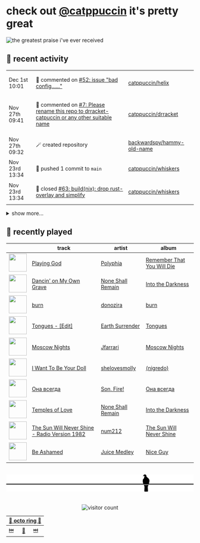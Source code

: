 # check out [@catppuccin](https://github.com/catppuccin) it's pretty great

![the greatest praise i've ever received](https://github.com/user-attachments/assets/ad888e4f-7a22-4eac-85a7-744eacd8eb46)

## 📅 recent activity

<!-- SCRIPT:REPLACE:GITHUB -->
<table>
<tbody>
<tr>
<td><span title='2024-12-01T10:01:06+00:00'>Dec 1st 10:01</span></td>
<td>

💬 commented on [#52: issue "bad config......"](https://github.com/catppuccin/helix/issues/52)

</td>
<td>

[catppuccin/helix](https://github.com/catppuccin/helix)

</td>
</tr>
<tr>
<td><span title='2024-11-27T09:41:52+00:00'>Nov 27th 09:41</span></td>
<td>

💬 commented on [#7: Please rename this repo to drracket-catpuccin or any other suitable name](https://github.com/catppuccin/drracket/issues/7)

</td>
<td>

[catppuccin/drracket](https://github.com/catppuccin/drracket)

</td>
</tr>
<tr>
<td><span title='2024-11-27T09:32:49+00:00'>Nov 27th 09:32</span></td>
<td>

🪄 created repository

</td>
<td>

[backwardspy/hammy-old-name](https://github.com/backwardspy/hammy-old-name)

</td>
</tr>
<tr>
<td><span title='2024-11-23T13:34:57+00:00'>Nov 23rd 13:34</span></td>
<td>

🚢 pushed 1 commit to `main`

</td>
<td>

[catppuccin/whiskers](https://github.com/catppuccin/whiskers)

</td>
</tr>
<tr>
<td><span title='2024-11-23T13:34:56+00:00'>Nov 23rd 13:34</span></td>
<td>

🎉 closed [#63: build(nix): drop rust-overlay and simplify](https://github.com/catppuccin/whiskers/pull/63)

</td>
<td>

[catppuccin/whiskers](https://github.com/catppuccin/whiskers)

</td>
</tr>
</tbody>
</table>

<details>
<summary>show more...</summary>
<table>
<tbody>
<tr>
<td><span title='2024-11-23T13:33:41+00:00'>Nov 23rd 13:33</span></td>
<td>

💬 commented on [#63: build(nix): drop rust-overlay and simplify](https://github.com/catppuccin/whiskers/pull/63)

</td>
<td>

[catppuccin/whiskers](https://github.com/catppuccin/whiskers)

</td>
</tr>
<tr>
<td><span title='2024-11-20T19:56:26+00:00'>Nov 20th 19:56</span></td>
<td>

💬 commented on [#38: feat: add ANSI colours](https://github.com/catppuccin/rust/pull/38)

</td>
<td>

[catppuccin/rust](https://github.com/catppuccin/rust)

</td>
</tr>
<tr>
<td><span title='2024-11-20T19:56:10+00:00'>Nov 20th 19:56</span></td>
<td>

🚢 pushed 1 commit to `main`

</td>
<td>

[catppuccin/rust](https://github.com/catppuccin/rust)

</td>
</tr>
<tr>
<td><span title='2024-11-20T19:56:10+00:00'>Nov 20th 19:56</span></td>
<td>

✅ closed [#39: Update to `catppuccin/palette` v1.7.1](https://github.com/catppuccin/rust/issues/39)

</td>
<td>

[catppuccin/rust](https://github.com/catppuccin/rust)

</td>
</tr>
<tr>
<td><span title='2024-11-20T19:56:09+00:00'>Nov 20th 19:56</span></td>
<td>

🎉 closed [#38: feat: add ANSI colours](https://github.com/catppuccin/rust/pull/38)

</td>
<td>

[catppuccin/rust](https://github.com/catppuccin/rust)

</td>
</tr>
<tr>
<td><span title='2024-11-20T19:54:10+00:00'>Nov 20th 19:54</span></td>
<td>

🚢 pushed 1 commit to `new-palettes`

</td>
<td>

[catppuccin/rust](https://github.com/catppuccin/rust)

</td>
</tr>
<tr>
<td><span title='2024-11-20T19:31:03+00:00'>Nov 20th 19:31</span></td>
<td>

📢 opened [#40: better grouping in generated code](https://github.com/catppuccin/rust/issues/40)

</td>
<td>

[catppuccin/rust](https://github.com/catppuccin/rust)

</td>
</tr>
<tr>
<td><span title='2024-11-17T14:09:05+00:00'>Nov 17th 14:09</span></td>
<td>

🔍 reviewed [#37: feat!: banish `catppuccin/userstyles` to the shadow realm](https://github.com/catppuccin/rockdove/pull/37)

</td>
<td>

[catppuccin/rockdove](https://github.com/catppuccin/rockdove)

</td>
</tr>
<tr>
<td><span title='2024-11-15T19:05:15+00:00'>Nov 15th 19:05</span></td>
<td>

💬 commented on [#50: fix: use blue instead of teal for variable.other.member](https://github.com/catppuccin/helix/pull/50)

</td>
<td>

[catppuccin/helix](https://github.com/catppuccin/helix)

</td>
</tr>
<tr>
<td><span title='2024-11-15T11:31:17+00:00'>Nov 15th 11:31</span></td>
<td>

✅ closed [#457: Bad UI in the code view popup](https://github.com/catppuccin/vscode/issues/457)

</td>
<td>

[catppuccin/vscode](https://github.com/catppuccin/vscode)

</td>
</tr>
<tr>
<td><span title='2024-11-12T11:02:57+00:00'>Nov 12th 11:02</span></td>
<td>

💬 commented on [#50: fix: use blue instead of teal for variable.other.member](https://github.com/catppuccin/helix/pull/50)

</td>
<td>

[catppuccin/helix](https://github.com/catppuccin/helix)

</td>
</tr>
<tr>
<td><span title='2024-11-12T11:02:55+00:00'>Nov 12th 11:02</span></td>
<td>

🚢 pushed 1 commit to `main`

</td>
<td>

[catppuccin/helix](https://github.com/catppuccin/helix)

</td>
</tr>
<tr>
<td><span title='2024-11-12T11:02:54+00:00'>Nov 12th 11:02</span></td>
<td>

🎉 closed [#50: fix: use blue instead of teal for variable.other.member](https://github.com/catppuccin/helix/pull/50)

</td>
<td>

[catppuccin/helix](https://github.com/catppuccin/helix)

</td>
</tr>
<tr>
<td><span title='2024-11-10T18:01:05+00:00'>Nov 10th 18:01</span></td>
<td>

💬 commented on [#443: VSCodium workspace accent color doesn't take effect automatically](https://github.com/catppuccin/vscode/issues/443)

</td>
<td>

[catppuccin/vscode](https://github.com/catppuccin/vscode)

</td>
</tr>
<tr>
<td><span title='2024-11-10T17:54:32+00:00'>Nov 10th 17:54</span></td>
<td>

💬 commented on [#452: Catppuccin extension settings don't respect Profile settings](https://github.com/catppuccin/vscode/issues/452)

</td>
<td>

[catppuccin/vscode](https://github.com/catppuccin/vscode)

</td>
</tr>
<tr>
<td><span title='2024-11-10T17:02:59+00:00'>Nov 10th 17:02</span></td>
<td>

🔍 reviewed [#116: feat(ansi): add `bright` boolean for easy "is bright" checks](https://github.com/catppuccin/palette/pull/116)

</td>
<td>

[catppuccin/palette](https://github.com/catppuccin/palette)

</td>
</tr>
<tr>
<td><span title='2024-11-10T11:32:07+00:00'>Nov 10th 11:32</span></td>
<td>

💬 commented on [#452: Catppuccin extension settings don't respect Profile settings](https://github.com/catppuccin/vscode/issues/452)

</td>
<td>

[catppuccin/vscode](https://github.com/catppuccin/vscode)

</td>
</tr>
<tr>
<td><span title='2024-11-10T11:22:05+00:00'>Nov 10th 11:22</span></td>
<td>

💬 commented on [#451: Weird color change since visual studio code v1.95 and nvidia driver 565](https://github.com/catppuccin/vscode/issues/451)

</td>
<td>

[catppuccin/vscode](https://github.com/catppuccin/vscode)

</td>
</tr>
<tr>
<td><span title='2024-11-10T11:07:46+00:00'>Nov 10th 11:07</span></td>
<td>

💬 commented on [#411: Support custom accent colour from the user & the full palette](https://github.com/catppuccin/vscode/issues/411)

</td>
<td>

[catppuccin/vscode](https://github.com/catppuccin/vscode)

</td>
</tr>
</tbody>
</table>
</details>
<!-- SCRIPT:REPLACE:GITHUB -->

## 🎵 recently played

<!-- SCRIPT:REPLACE:SPOTIFY -->
| | track | artist | album |
| - | - | - | - |
| <img src="https://i.scdn.co/image/ab67616d00004851a2d8391f5021568d253a4eef" width="48" height="48"> | [Playing God](https://open.spotify.com/track/4S0zagxseJHOL5ZVnTQA6X) | [Polyphia](https://open.spotify.com/artist/4vGrte8FDu062Ntj0RsPiZ) | [Remember That You Will Die](https://open.spotify.com/track/4S0zagxseJHOL5ZVnTQA6X) |
| <img src="https://i.scdn.co/image/ab67616d00004851c25d00a0d733d6a1d170f5db" width="48" height="48"> | [Dancin' on My Own Grave](https://open.spotify.com/track/1owmaIzo613hrvD41kiLE0) | [None Shall Remain](https://open.spotify.com/artist/3Y6SGc4uHWsD2ZbzkcavsG) | [Into the Darkness](https://open.spotify.com/track/1owmaIzo613hrvD41kiLE0) |
| <img src="https://i.scdn.co/image/ab67616d000048513557ee469051f4b905427f79" width="48" height="48"> | [burn](https://open.spotify.com/track/1ZZnTZgaiabe6v5GAUgL4G) | [donozira](https://open.spotify.com/artist/6JnLPWSAwD3l4OrkZzozh8) | [burn](https://open.spotify.com/track/1ZZnTZgaiabe6v5GAUgL4G) |
| <img src="https://i.scdn.co/image/ab67616d00004851ca39c3e79962fd92e20fbb12" width="48" height="48"> | [Tongues - [Edit]](https://open.spotify.com/track/3MnslGoRSLkmToat7NEy49) | [Earth Surrender](https://open.spotify.com/artist/1ggs6MrsfK2uKRb31n5KQx) | [Tongues](https://open.spotify.com/track/3MnslGoRSLkmToat7NEy49) |
| <img src="https://i.scdn.co/image/ab67616d000048511ad852a61d20393fc310b8d5" width="48" height="48"> | [Moscow Nights](https://open.spotify.com/track/28hJAiNteob4DuvFiAfPfY) | [Jfarrari](https://open.spotify.com/artist/6f0SUJsj1yDGVOIChVQCwc) | [Moscow Nights](https://open.spotify.com/track/28hJAiNteob4DuvFiAfPfY) |
| <img src="https://i.scdn.co/image/ab67616d00004851889afb21df52dfe671702fee" width="48" height="48"> | [I Want To Be Your Doll](https://open.spotify.com/track/4keCWLzkE4BDRPWssT5sRO) | [shelovesmolly](https://open.spotify.com/artist/1ljC1wo7tz9wVSSwrRwFfD) | [(nigredo)](https://open.spotify.com/track/4keCWLzkE4BDRPWssT5sRO) |
| <img src="https://i.scdn.co/image/ab67616d00004851cd26d4de70efe246176a2a21" width="48" height="48"> | [Она всегда](https://open.spotify.com/track/5X1txicHcQJpk7twR0a19S) | [Son, Fire!](https://open.spotify.com/artist/72EJb8wMdTfnu8HCFRCY5W) | [Она всегда](https://open.spotify.com/track/5X1txicHcQJpk7twR0a19S) |
| <img src="https://i.scdn.co/image/ab67616d00004851c25d00a0d733d6a1d170f5db" width="48" height="48"> | [Temples of Love](https://open.spotify.com/track/7vBzBaqgcWeVnU5xwnBUPv) | [None Shall Remain](https://open.spotify.com/artist/3Y6SGc4uHWsD2ZbzkcavsG) | [Into the Darkness](https://open.spotify.com/track/7vBzBaqgcWeVnU5xwnBUPv) |
| <img src="https://i.scdn.co/image/ab67616d000048516b1df2c664b38e92b8905333" width="48" height="48"> | [The Sun Will Never Shine - Radio Version 1982](https://open.spotify.com/track/37LScNL7TpkJPY9RGtTqCT) | [num212](https://open.spotify.com/artist/1ZyxXFwe2njNrZsHfV017t) | [The Sun Will Never Shine](https://open.spotify.com/track/37LScNL7TpkJPY9RGtTqCT) |
| <img src="https://i.scdn.co/image/ab67616d0000485174d38ddaa61a0f5b9122e6a1" width="48" height="48"> | [Be Ashamed](https://open.spotify.com/track/6QF5WaO6KcLsnLo1NAN45T) | [Juice Medley](https://open.spotify.com/artist/3jhBP7zN3uFHmj6Pk3NFAl) | [Nice Guy](https://open.spotify.com/track/6QF5WaO6KcLsnLo1NAN45T) |

<!-- SCRIPT:REPLACE:SPOTIFY -->

<br>

<div align="center">

<picture>
    <source media="(prefers-color-scheme: light)" srcset="assets/pigeon-light.svg">
    <source media="(prefers-color-scheme: dark)" srcset="assets/pigeon-dark.svg">
    <img alt="pigeon sitting on a wire" src="assets/pigeon-light.svg">
</picture>

<br>
<br>

![visitor count](https://profile-counter.glitch.me/backwardspy/count.svg)

<table>
    <thead>
        <th colspan="3"><a href="https://octo-ring.com">🐙 octo ring 🐙</a></th>
    </thead>
    <tbody>
        <td><a href="https://octo-ring.com/p/backwardspy/prev">⏮️</a></td>
        <td><a href="https://octo-ring.com/p/backwardspy/random">🔀</a></td>
        <td><a href="https://octo-ring.com/p/backwardspy/next">⏭️</a></td>
    </tbody>
</table>

</div>

